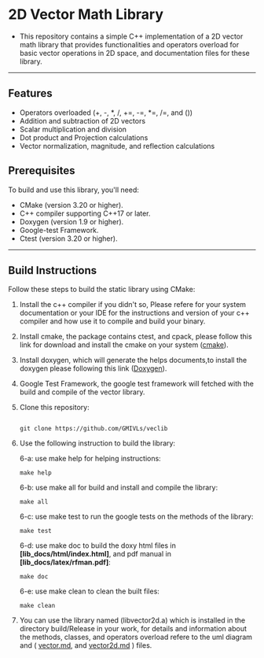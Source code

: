 # 2D Vector Math Library

- This repository contains a simple C++ implementation of a 2D vector math library that provides functionalities and operators overload for basic vector operations in 2D space, and documentation files for these library.
------
## Features

- Operators overloaded (+, -, *, /, +=, -=, *=, /=, and ())
- Addition and subtraction of 2D vectors
- Scalar multiplication and division
- Dot product and Projection calculations
- Vector normalization, magnitude, and reflection calculations

## Prerequisites

To build and use this library, you'll need:

- CMake (version 3.20 or higher).
- C++ compiler supporting C++17 or later.
- Doxygen (version 1.9 or higher).
- Google-test Framework.
- Ctest (version 3.20 or higher).
------
## Build Instructions

Follow these steps to build the static library using CMake:

1. Install the c++ compiler if you didn't so, Please refere for your system documentation or your IDE for the instructions and version of your c++ compiler and how use it to compile and build your binary.

2. Install cmake, the package contains ctest, and cpack, please follow this link for download and install the cmake on your system ([cmake](https://gitlab.kitware.com/cmake/cmake)).

3. Install doxygen, which will generate the helps documents,to install the doxygen please following this link ([Doxygen](https://github.com/doxygen/doxygen)).

4. Google Test Framework, the google test framework will fetched with the build and compile of the vector library.

5. Clone this repository:
    ```git

    git clone https://github.com/GMIVLs/veclib

    ```

6. Use the following instruction to build the library:

   6-a: use make help for helping instructions:
   ```
   make help
   ```

   6-b: use make all for build and install and compile the library:
   ```
   make all
   ```

   6-c: use make test to run the google tests on the methods of the library:
   ```
   make test
   ```

   6-d: use make doc to build the doxy html files in **[lib_docs/html/index.html]**, and pdf manual in **[lib_docs/latex/rfman.pdf]**:
   ```
   make doc
   ```

   6-e: use make clean to clean the built files:
   ```
   make clean
   ```

7. You can use the library named (libvector2d.a) which is installed in the directory build/Release in your work, for details and information about the methods, classes, and operators overload refere to the uml diagram and ( [vector.md](lib_docs/uml/vector.md), and [vector2d.md](lib_docs/uml/vector2d.md) ) files.
